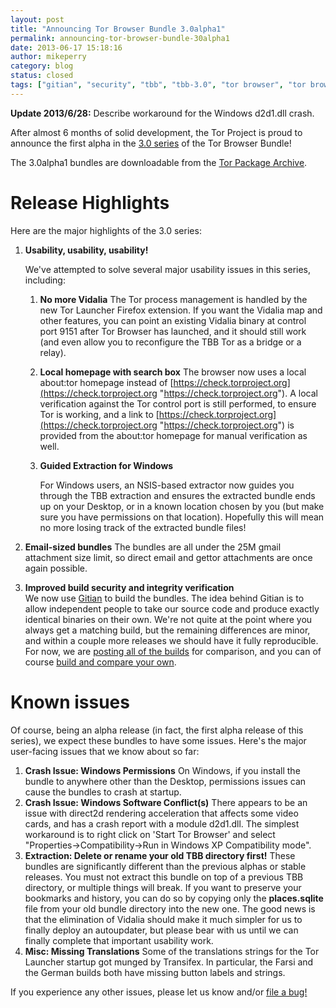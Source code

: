 ```yaml
---
layout: post
title: "Announcing Tor Browser Bundle 3.0alpha1"
permalink: announcing-tor-browser-bundle-30alpha1
date: 2013-06-17 15:18:16
author: mikeperry
category: blog
status: closed
tags: ["gitian", "security", "tbb", "tbb-3.0", "tor browser", "tor browser bundle", "tor-browser-bundle", "usability"]
---
```


**Update 2013/6/28:** Describe workaround for the Windows d2d1.dll crash.

After almost 6 months of solid development, the Tor Project is proud to announce the first alpha in the [3.0 series](https://blog.torproject.org/category/tags/tbb-30) of the Tor Browser Bundle!

The 3.0alpha1 bundles are downloadable from the [Tor Package Archive](https://archive.torproject.org/tor-package-archive/torbrowser/3.0a1/).

Release Highlights
==================

Here are the major highlights of the 3.0 series:

1.  **Usability, usability, usability!**

    We've attempted to solve several major usability issues in this series, including:

    1.  **No more Vidalia**
        The Tor process management is handled by the new Tor Launcher Firefox extension. If you want the Vidalia map and other features, you can point an existing Vidalia binary at control port 9151 after Tor Browser has launched, and it should still work (and even allow you to reconfigure the TBB Tor as a bridge or a relay).
    2.  **Local homepage with search box**
        The browser now uses a local about:tor homepage instead of [https://check.torproject.org](https://check.torproject.org "https://check.torproject.org"). A local verification against the Tor control port is still performed, to ensure Tor is working, and a link to [https://check.torproject.org](https://check.torproject.org "https://check.torproject.org") is provided from the about:tor homepage for manual verification as well.
    3.  **Guided Extraction for Windows**

        For Windows users, an NSIS-based extractor now guides you through the TBB extraction and ensures the extracted bundle ends up on your Desktop, or in a known location chosen by you (but make sure you have permissions on that location). Hopefully this will mean no more losing track of the extracted bundle files!

2.  **Email-sized bundles**
    The bundles are all under the 25M gmail attachment size limit, so direct email and gettor attachments are once again possible.
3.  **Improved build security and integrity verification**  
     We now use [Gitian](https://gitian.org/) to build the bundles. The idea behind Gitian is to allow independent people to take our source code and produce exactly identical binaries on their own. We're not quite at the point where you always get a matching build, but the remaining differences are minor, and within a couple more releases we should have it fully reproducible. For now, we are [posting all of the builds](https://people.torproject.org/~mikeperry/tbb-3.0alpha1-builds/) for comparison, and you can of course [build and compare your own](https://gitweb.torproject.org/builders/tor-browser-bundle.git/blob/HEAD:/gitian/README.build).

Known issues
============

Of course, being an alpha release (in fact, the first alpha release of this series), we expect these bundles to have some issues. Here's the major user-facing issues that we know about so far:

1.  **Crash Issue: Windows Permissions**
    On Windows, if you install the bundle to anywhere other than the Desktop, permissions issues can cause the bundles to crash at startup.
2.  **Crash Issue: Windows Software Conflict(s)**
    There appears to be an issue with direct2d rendering acceleration that affects some video cards, and has a crash report with a module d2d1.dll. The simplest workaround is to right click on 'Start Tor Browser' and select "Properties-\>Compatibility-\>Run in Windows XP Compatibility mode".
3.  **Extraction: Delete or rename your old TBB directory first!**
    These bundles are significantly different than the previous alphas or stable releases. You must not extract this bundle on top of a previous TBB directory, or multiple things will break. If you want to preserve your bookmarks and history, you can do so by copying only the **places.sqlite** file from your old bundle directory into the new one. The good news is that the elimination of Vidalia should make it much simpler for us to finally deploy an autoupdater, but please bear with us until we can finally complete that important usability work.
4.  **Misc: Missing Translations**
    Some of the translations strings for the Tor Launcher startup got munged by Transifex. In particular, the Farsi and the German builds both have missing button labels and strings.

If you experience any other issues, please let us know and/or [file a bug!](https://trac.torproject.org/projects/tor/newticket)
